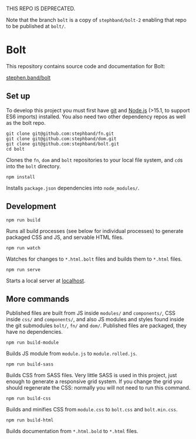 THIS REPO IS DEPRECATED.

Note that the branch `bolt` is a copy of `stephband/bolt-2` enabling that repo to be published at `bolt/`.



# Bolt

This repository contains source code and documentation for Bolt:

<a href="https:/stephen.band/bolt">stephen.band/bolt</a>


## Set up

To develop this project you must first have <a href="https://git-scm.com/">git</a> and <a href="https://nodejs.org">Node.js</a> (>15.1, to support ES6 imports) installed.
You also need two other dependency repos as well as the bolt repo.

```
git clone git@github.com:stephband/fn.git
git clone git@github.com:stephband/dom.git
git clone git@github.com:stephband/bolt.git
cd bolt
```

Clones the `fn`, `dom` and `bolt` repositories to your local file system, and `cd`s into the `bolt` directory.

```
npm install
```

Installs `package.json` dependencies into `node_modules/`.

## Development

```
npm run build
```

Runs all build processes (see below for individual processes) to generate packaged CSS and JS, and servable HTML files. 

```
npm run watch
```

Watches for changes to `*.html.bolt` files and builds them to `*.html` files.

```
npm run serve
```

Starts a local server at [localhost](http://127.0.0.1:8080).

## More commands

Published files are built from JS inside `modules/` and `components/`, CSS inside `css/` and `components/`, and also JS modules and styles found inside the git submodules `bolt/`, `fn/` and `dom/`. Published files are packaged, they have no dependencies.

```
npm run build-module
```

Builds JS module from `module.js` to `module.rolled.js`.

```
npm run build-sass
```

Builds CSS from SASS files. Very little SASS is used in this project, just enough to generate a responsive grid system. If you change the grid you should regenerate the CSS: normally you will not need to run this command.

```
npm run build-css
```

Builds and minifies CSS from `module.css` to `bolt.css` and `bolt.min.css`.

```
npm run build-html
```

Builds documentation from `*.html.bold` to `*.html` files.

